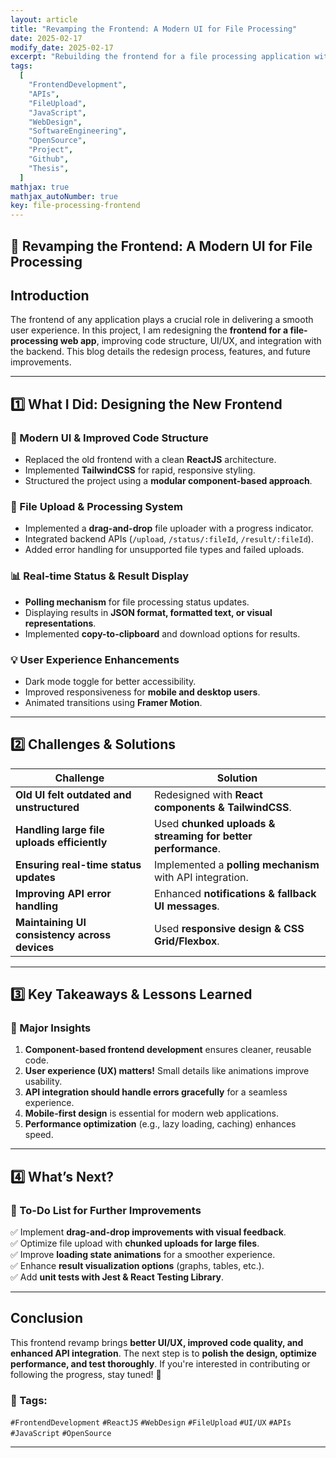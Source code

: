 ```yaml
---
layout: article
title: "Revamping the Frontend: A Modern UI for File Processing"
date: 2025-02-17
modify_date: 2025-02-17
excerpt: "Rebuilding the frontend for a file processing application with improved code quality, user experience, and maintainability. This blog covers the redesign process, key features, and next steps for development."
tags:
  [
    "FrontendDevelopment",
    "APIs",
    "FileUpload",
    "JavaScript",
    "WebDesign",
    "SoftwareEngineering",
    "OpenSource",
    "Project",
    "Github",
    "Thesis",
  ]
mathjax: true
mathjax_autoNumber: true
key: file-processing-frontend
---
```


## **🎨 Revamping the Frontend: A Modern UI for File Processing**

## **Introduction**

The frontend of any application plays a crucial role in delivering a smooth user experience. In this project, I am redesigning the **frontend for a file-processing web app**, improving code structure, UI/UX, and integration with the backend. This blog details the redesign process, features, and future improvements.

---

## **1️⃣ What I Did: Designing the New Frontend**

### **📌 Modern UI & Improved Code Structure**

- Replaced the old frontend with a clean **ReactJS** architecture.
- Implemented **TailwindCSS** for rapid, responsive styling.
- Structured the project using a **modular component-based approach**.

### **🚀 File Upload & Processing System**

- Implemented a **drag-and-drop** file uploader with a progress indicator.
- Integrated backend APIs (`/upload`, `/status/:fileId`, `/result/:fileId`).
- Added error handling for unsupported file types and failed uploads.

### **📊 Real-time Status & Result Display**

- **Polling mechanism** for file processing status updates.
- Displaying results in **JSON format, formatted text, or visual representations**.
- Implemented **copy-to-clipboard** and download options for results.

### **💡 User Experience Enhancements**

- Dark mode toggle for better accessibility.
- Improved responsiveness for **mobile and desktop users**.
- Animated transitions using **Framer Motion**.

---

## **2️⃣ Challenges & Solutions**

| Challenge                                     | Solution                                                     |
| --------------------------------------------- | ------------------------------------------------------------ |
| **Old UI felt outdated and unstructured**     | Redesigned with **React components & TailwindCSS**.          |
| **Handling large file uploads efficiently**   | Used **chunked uploads & streaming for better performance**. |
| **Ensuring real-time status updates**         | Implemented a **polling mechanism** with API integration.    |
| **Improving API error handling**              | Enhanced **notifications & fallback UI messages**.           |
| **Maintaining UI consistency across devices** | Used **responsive design & CSS Grid/Flexbox**.               |

---

## **3️⃣ Key Takeaways & Lessons Learned**

### **🔑 Major Insights**

1. **Component-based frontend development** ensures cleaner, reusable code.
2. **User experience (UX) matters!** Small details like animations improve usability.
3. **API integration should handle errors gracefully** for a seamless experience.
4. **Mobile-first design** is essential for modern web applications.
5. **Performance optimization** (e.g., lazy loading, caching) enhances speed.

---

## **4️⃣ What’s Next?**

### **📌 To-Do List for Further Improvements**

✅ Implement **drag-and-drop improvements with visual feedback**.  
✅ Optimize file upload with **chunked uploads for large files**.  
✅ Improve **loading state animations** for a smoother experience.  
✅ Enhance **result visualization options** (graphs, tables, etc.).  
✅ Add **unit tests with Jest & React Testing Library**.

---

## **Conclusion**

This frontend revamp brings **better UI/UX, improved code quality, and enhanced API integration**. The next step is to **polish the design, optimize performance, and test thoroughly**. If you're interested in contributing or following the progress, stay tuned! 🚀

### **🔖 Tags:**

`#FrontendDevelopment` `#ReactJS` `#WebDesign` `#FileUpload` `#UI/UX` `#APIs` `#JavaScript` `#OpenSource`

---
